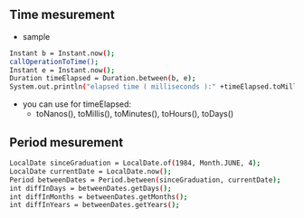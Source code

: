 ## Time mesurement

* sample

```bash
Instant b = Instant.now();
callOperationToTime();
Instant e = Instant.now();
Duration timeElapsed = Duration.between(b, e);
System.out.println("elapsed time ( milliseconds ):" +timeElapsed.toMillis());
```

* you can use for timeElapsed:
    - toNanos(), toMillis(), toMinutes(), toHours(), toDays()



## Period mesurement 

```bash
LocalDate sinceGraduation = LocalDate.of(1984, Month.JUNE, 4);
LocalDate currentDate = LocalDate.now();
Period betweenDates = Period.between(sinceGraduation, currentDate);
int diffInDays = betweenDates.getDays();
int diffInMonths = betweenDates.getMonths();
int diffInYears = betweenDates.getYears();
```